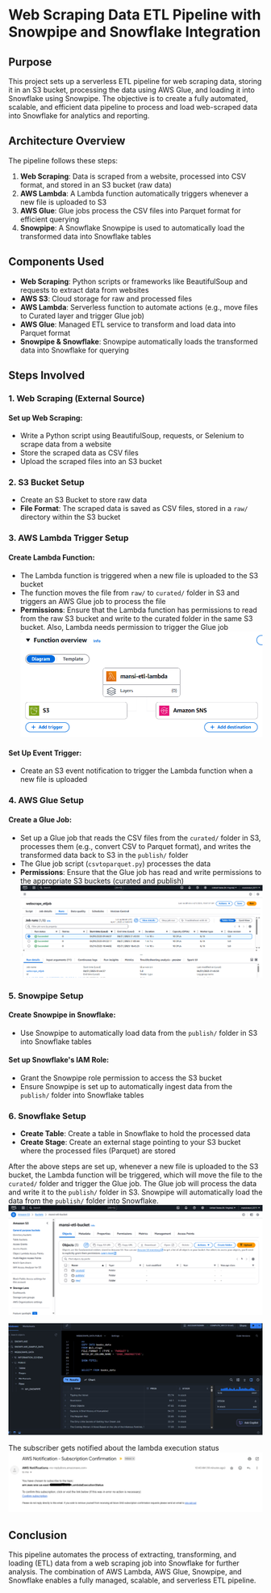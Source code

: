 # Web Scraping Data ETL Pipeline with Snowpipe and Snowflake Integration

## Purpose
This project sets up a serverless ETL pipeline for web scraping data, storing it in an S3 bucket, processing the data using AWS Glue, and loading it into Snowflake using Snowpipe. The objective is to create a fully automated, scalable, and efficient data pipeline to process and load web-scraped data into Snowflake for analytics and reporting.

## Architecture Overview
The pipeline follows these steps:

1. **Web Scraping**: Data is scraped from a website, processed into CSV format, and stored in an S3 bucket (raw data)
2. **AWS Lambda**: A Lambda function automatically triggers whenever a new file is uploaded to S3
3. **AWS Glue**: Glue jobs process the CSV files into Parquet format for efficient querying
4. **Snowpipe**: A Snowflake Snowpipe is used to automatically load the transformed data into Snowflake tables

## Components Used
- **Web Scraping**: Python scripts or frameworks like BeautifulSoup and requests to extract data from websites
- **AWS S3**: Cloud storage for raw and processed files
- **AWS Lambda**: Serverless function to automate actions (e.g., move files to Curated layer and trigger Glue job)
- **AWS Glue**: Managed ETL service to transform and load data into Parquet format
- **Snowpipe & Snowflake**: Snowpipe automatically loads the transformed data into Snowflake for querying


## Steps Involved

### 1. Web Scraping (External Source)
#### Set up Web Scraping:
- Write a Python script using BeautifulSoup, requests, or Selenium to scrape data from a website
- Store the scraped data as CSV files
- Upload the scraped files into an S3 bucket

### 2. S3 Bucket Setup
- Create an S3 Bucket to store raw data
- **File Format**: The scraped data is saved as CSV files, stored in a `raw/` directory within the S3 bucket

### 3. AWS Lambda Trigger Setup
#### Create Lambda Function:
- The Lambda function is triggered when a new file is uploaded to the S3 bucket
- The function moves the file from `raw/` to `curated/` folder in S3 and triggers an AWS Glue job to process the file
- **Permissions**: Ensure that the Lambda function has permissions to read from the raw S3 bucket and write to the curated folder in the same S3 bucket. Also, Lambda needs permission to trigger the Glue job
 ![Lambda Diagram](assets/lambda_diagram.png)

#### Set Up Event Trigger:
- Create an S3 event notification to trigger the Lambda function when a new file is uploaded

### 4. AWS Glue Setup
#### Create a Glue Job:
- Set up a Glue job that reads the CSV files from the `curated/` folder in S3, processes them (e.g., convert CSV to Parquet format), and writes the transformed data back to S3 in the `publish/` folder
- The Glue job script (`csvtoparquet.py`) processes the data
- **Permissions**: Ensure that the Glue job has read and write permissions to the appropriate S3 buckets (curated and publish)
![Lambda Diagram](assets/glue_runs.png)




### 5. Snowpipe Setup
#### Create Snowpipe in Snowflake:
- Use Snowpipe to automatically load data from the `publish/` folder in S3 into Snowflake tables

#### Set up Snowflake's IAM Role:
- Grant the Snowpipe role permission to access the S3 bucket
- Ensure Snowpipe is set up to automatically ingest data from the `publish/` folder into Snowflake tables

### 6. Snowflake Setup
- **Create Table**: Create a table in Snowflake to hold the processed data
- **Create Stage**: Create an external stage pointing to your S3 bucket where the processed files (Parquet) are stored

After the above steps are set up, whenever a new file is uploaded to the S3 bucket, the Lambda function will be triggered, which will move the file to the `curated/` folder and trigger the Glue job. The Glue job will process the data and write it to the `publish/` folder in S3. Snowpipe will automatically load the data from the `publish/` folder into Snowflake.
![Lambda Diagram](assets/glue-publish.png)

![Snowflake Dashboard](assets/snowflake-output.png) 

The subscriber gets notified about the lambda execution status
![Snowflake Dashboard](assets/aws-sns-notif.png) 

## Conclusion
This pipeline automates the process of extracting, transforming, and loading (ETL) data from a web scraping job into Snowflake for further analysis. The combination of AWS Lambda, AWS Glue, Snowpipe, and Snowflake enables a fully managed, scalable, and serverless ETL pipeline.

